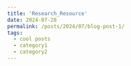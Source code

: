 ```yaml
---
title: 'Research_Resource'
date: 2024-07-28
permalink: /posts/2024/07/blog-post-1/
tags:
  - cool posts
  - category1
  - category2
---
```



